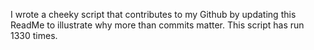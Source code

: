 I wrote a cheeky script that contributes to my Github by updating this ReadMe to illustrate why more than commits matter. This script has run 1330 times.